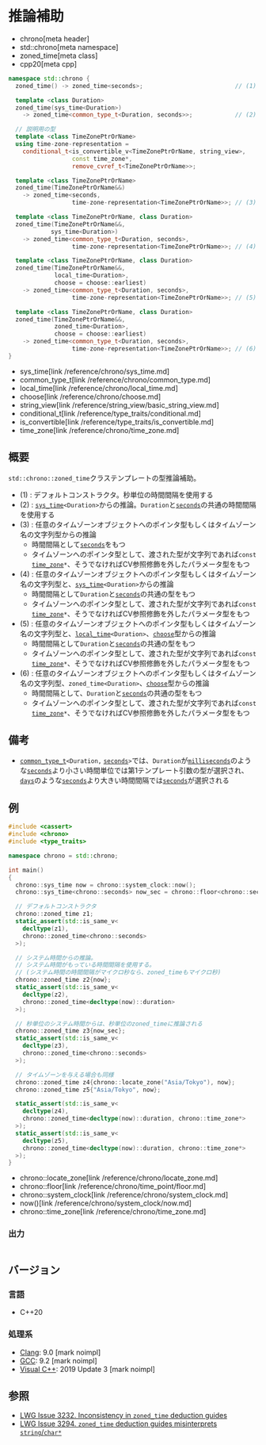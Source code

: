 # 推論補助
* chrono[meta header]
* std::chrono[meta namespace]
* zoned_time[meta class]
* cpp20[meta cpp]

```cpp
namespace std::chrono {
  zoned_time() -> zoned_time<seconds>;                          // (1) C++20

  template <class Duration>
  zoned_time(sys_time<Duration>)
    -> zoned_time<common_type_t<Duration, seconds>>;            // (2) C++20

  // 説明用の型
  template <class TimeZonePtrOrName>
  using time-zone-representation =
    conditional_t<is_convertible_v<TimeZonePtrOrName, string_view>,
                  const time_zone*,
                  remove_cvref_t<TimeZonePtrOrName>>;

  template <class TimeZonePtrOrName>
  zoned_time(TimeZonePtrOrName&&)
    -> zoned_time<seconds,
                  time-zone-representation<TimeZonePtrOrName>>; // (3) C++20

  template <class TimeZonePtrOrName, class Duration>
  zoned_time(TimeZonePtrOrName&&,
            sys_time<Duration>)
    -> zoned_time<common_type_t<Duration, seconds>,
                  time-zone-representation<TimeZonePtrOrName>>; // (4) C++20

  template <class TimeZonePtrOrName, class Duration>
  zoned_time(TimeZonePtrOrName&&,
             local_time<Duration>,
             choose = choose::earliest)
    -> zoned_time<common_type_t<Duration, seconds>,
                  time-zone-representation<TimeZonePtrOrName>>; // (5) C++20

  template <class TimeZonePtrOrName, class Duration>
  zoned_time(TimeZonePtrOrName&&,
             zoned_time<Duration>,
             choose = choose::earliest)
    -> zoned_time<common_type_t<Duration, seconds>,
                  time-zone-representation<TimeZonePtrOrName>>; // (6) C++20
}
```
* sys_time[link /reference/chrono/sys_time.md]
* common_type_t[link /reference/chrono/common_type.md]
* local_time[link /reference/chrono/local_time.md]
* choose[link /reference/chrono/choose.md]
* string_view[link /reference/string_view/basic_string_view.md]
* conditional_t[link /reference/type_traits/conditional.md]
* is_convertible[link /reference/type_traits/is_convertible.md]
* time_zone[link /reference/chrono/time_zone.md]

## 概要
`std::chrono::zoned_time`クラステンプレートの型推論補助。

- (1) : デフォルトコンストラクタ。秒単位の時間間隔を使用する
- (2) : [`sys_time`](/reference/chrono/sys_time.md)`<Duration>`からの推論。`Duration`と[`seconds`](/reference/chrono/duration_aliases.md)の共通の時間間隔を使用する
- (3) : 任意のタイムゾーンオブジェクトへのポインタ型もしくはタイムゾーン名の文字列型からの推論
    - 時間間隔として[`seconds`](/reference/chrono/duration_aliases.md)をもつ
    - タイムゾーンへのポインタ型として、渡された型が文字列であれば`const` [`time_zone`](/reference/chrono/time_zone.md)`*`、そうでなければCV参照修飾を外したパラメータ型をもつ
- (4) : 任意のタイムゾーンオブジェクトへのポインタ型もしくはタイムゾーン名の文字列型と、[`sys_time`](/reference/chrono/sys_time.md)`<Duration>`からの推論
    - 時間間隔として`Duration`と[`seconds`](/reference/chrono/duration_aliases.md)の共通の型をもつ
    - タイムゾーンへのポインタ型として、渡された型が文字列であれば`const` [`time_zone`](/reference/chrono/time_zone.md)`*`、そうでなければCV参照修飾を外したパラメータ型をもつ
- (5) : 任意のタイムゾーンオブジェクトへのポインタ型もしくはタイムゾーン名の文字列型と、[`local_time`](/reference/chrono/local_time.md)`<Duration>`、[`choose`](/reference/chrono/choose.md)型からの推論
    - 時間間隔として`Duration`と[`seconds`](/reference/chrono/duration_aliases.md)の共通の型をもつ
    - タイムゾーンへのポインタ型として、渡された型が文字列であれば`const` [`time_zone`](/reference/chrono/time_zone.md)`*`、そうでなければCV参照修飾を外したパラメータ型をもつ
- (6) : 任意のタイムゾーンオブジェクトへのポインタ型もしくはタイムゾーン名の文字列型、`zoned_time<Duration>`、[`choose`](/reference/chrono/choose.md)型からの推論
    - 時間間隔として、`Duration`と[`seconds`](/reference/chrono/duration_aliases.md)の共通の型をもつ
    - タイムゾーンへのポインタ型として、渡された型が文字列であれば`const` [`time_zone`](/reference/chrono/time_zone.md)`*`、そうでなければCV参照修飾を外したパラメータ型をもつ


## 備考
- [`common_type_t`](/reference/chrono/common_type.md)`<Duration,` [`seconds`](/reference/chrono/duration_aliases.md)`>`では、`Duration`が[`milliseconds`](/reference/chrono/duration_aliases.md)のような[`seconds`](/reference/chrono/duration_aliases.md)より小さい時間単位では第1テンプレート引数の型が選択され、[`days`](/reference/chrono/duration_aliases.md)のような[`seconds`](/reference/chrono/duration_aliases.md)より大きい時間間隔では[`seconds`](/reference/chrono/duration_aliases.md)が選択される

## 例
```cpp example
#include <cassert>
#include <chrono>
#include <type_traits>

namespace chrono = std::chrono;

int main()
{
  chrono::sys_time now = chrono::system_clock::now();
  chrono::sys_time<chrono::seconds> now_sec = chrono::floor<chrono::seconds>(now);

  // デフォルトコンストラクタ
  chrono::zoned_time z1;
  static_assert(std::is_same_v<
    decltype(z1),
    chrono::zoned_time<chrono::seconds>
  >);

  // システム時間からの推論。
  // システム時間がもっている時間間隔を使用する。
  // (システム時間の時間間隔がマイクロ秒なら、zoned_timeもマイクロ秒)
  chrono::zoned_time z2{now};
  static_assert(std::is_same_v<
    decltype(z2),
    chrono::zoned_time<decltype(now)::duration>
  >);

  // 秒単位のシステム時間からは、秒単位のzoned_timeに推論される
  chrono::zoned_time z3{now_sec};
  static_assert(std::is_same_v<
    decltype(z3),
    chrono::zoned_time<chrono::seconds>
  >);

  // タイムゾーンを与える場合も同様
  chrono::zoned_time z4{chrono::locate_zone("Asia/Tokyo"), now};
  chrono::zoned_time z5{"Asia/Tokyo", now};

  static_assert(std::is_same_v<
    decltype(z4),
    chrono::zoned_time<decltype(now)::duration, chrono::time_zone*>
  >);
  static_assert(std::is_same_v<
    decltype(z5),
    chrono::zoned_time<decltype(now)::duration, chrono::time_zone*>
  >);
}
```
* chrono::locate_zone[link /reference/chrono/locate_zone.md]
* chrono::floor[link /reference/chrono/time_point/floor.md]
* chrono::system_clock[link /reference/chrono/system_clock.md]
* now()[link /reference/chrono/system_clock/now.md]
* chrono::time_zone[link /reference/chrono/time_zone.md]

### 出力
```
```

## バージョン
### 言語
- C++20

### 処理系
- [Clang](/implementation.md#clang): 9.0 [mark noimpl]
- [GCC](/implementation.md#gcc): 9.2 [mark noimpl]
- [Visual C++](/implementation.md#visual_cpp): 2019 Update 3 [mark noimpl]


## 参照
- [LWG Issue 3232. Inconsistency in `zoned_time` deduction guides](https://wg21.cmeerw.net/lwg/issue3232)
- [LWG Issue 3294. `zoned_time` deduction guides misinterprets `string`/`char*`](http://www.open-std.org/jtc1/sc22/wg21/docs/papers/2020/p2051r0.html#3294)
